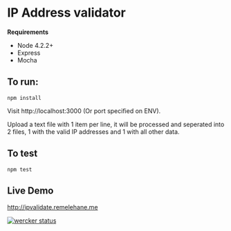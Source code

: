 # IP Address validator

**Requirements**
* Node 4.2.2+
* Express
* Mocha

## To run:
`npm install`

Visit http://localhost:3000 (Or port specified on ENV).

Upload a text file with 1 item per line, it will be processed and seperated into
2 files, 1 with the valid IP addresses and 1 with all other data.

## To test
`npm test`

## Live Demo
http://ipvalidate.remelehane.me

[![wercker status](https://app.wercker.com/status/fbce9bf114a1034093de8c6bf51d1dc4/s/master "wercker status")](https://app.wercker.com/project/bykey/fbce9bf114a1034093de8c6bf51d1dc4)